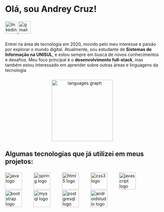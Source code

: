 <h1 align="left">Olá, sou Andrey Cruz!</h1>

###

<div align="left">
  <a href="https://www.linkedin.com/in/andrey-cruz/" target="_blank">
    <img src="https://img.shields.io/static/v1?message=andrey-cruz&logo=linkedin&label=&color=0077B5&logoColor=white&labelColor=&style=for-the-badge" height="40" alt="linkedin logo"  />
  </a>
  <a href="mailto:mcruz.andrey@gmail.com" target="_blank">
    <img src="https://img.shields.io/static/v1?message=mcruz.andrey&logo=gmail&label=&color=D14836&logoColor=white&labelColor=&style=for-the-badge" height="40" alt="gmail logo"  />
  </a>
</div>

###

<p align="left">Entrei na área de tecnologia em 2020, movido pelo meu interesse e paixão por explorar o mundo digital. Atualmente, sou estudante de <b>Sistemas de Informação na UNISUL</b>, e estou sempre em busca de novos conhecimentos e desafios. Meu foco principal é o <b>desenvolvimento full-stack</b>, mas também estou interessado em aprender sobre outras áreas e linguagens da tecnologia</p>

###

<div align="center">
  <img src="https://github-readme-stats.vercel.app/api/top-langs?username=andrey-cruz&locale=en&hide_title=false&layout=compact&card_width=320&langs_count=4&theme=merko&hide_border=false&order=2" height="200" alt="languages graph"  />
</div>

###

<h2 align="left">Algumas tecnologias que já utilizei em meus projetos:</h2>

###

<div align="left">
  <img src="https://cdn.jsdelivr.net/gh/devicons/devicon/icons/java/java-original.svg" height="55" alt="java logo"  />
  <img width="30" />
  <img src="https://cdn.jsdelivr.net/gh/devicons/devicon/icons/spring/spring-original.svg" height="55" alt="spring logo"  />
  <img width="30" />
  <img src="https://cdn.jsdelivr.net/gh/devicons/devicon/icons/html5/html5-original.svg" height="55" alt="html5 logo"  />
  <img width="30" />
  <img src="https://cdn.jsdelivr.net/gh/devicons/devicon/icons/css3/css3-original.svg" height="55" alt="css3 logo"  />
  <img width="30" />
  <img src="https://cdn.jsdelivr.net/gh/devicons/devicon/icons/javascript/javascript-original.svg" height="55" alt="javascript logo"  />
  <img width="30" />
  <img src="https://cdn.jsdelivr.net/gh/devicons/devicon/icons/bootstrap/bootstrap-original.svg" height="55" alt="bootstrap logo"  />
  <img width="30" />
  <img src="https://cdn.jsdelivr.net/gh/devicons/devicon/icons/mysql/mysql-original.svg" height="55" alt="mysql logo"  />
  <img width="30" />
  <img src="https://cdn.jsdelivr.net/gh/devicons/devicon/icons/postgresql/postgresql-original.svg" height="55" alt="postgresql logo"  />
  <img width="30" />
  <img src="https://cdn.jsdelivr.net/gh/devicons/devicon/icons/androidstudio/androidstudio-original.svg" height="55" alt="androidstudio logo"  />
</div>

###
